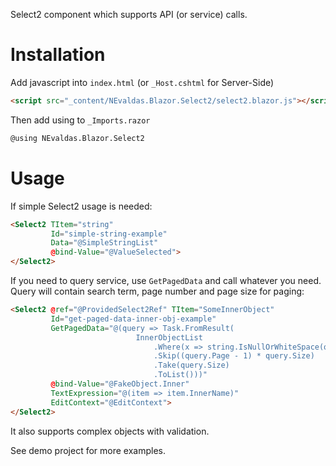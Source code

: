 Select2 component which supports API (or service) calls.

# Installation
Add javascript into `index.html` (or `_Host.cshtml` for Server-Side)
```html
<script src="_content/NEvaldas.Blazor.Select2/select2.blazor.js"></script>
```
Then add using to `_Imports.razor`
```html
@using NEvaldas.Blazor.Select2
```

# Usage

If simple Select2 usage is needed:
```html
<Select2 TItem="string"
         Id="simple-string-example"
         Data="@SimpleStringList"
         @bind-Value="@ValueSelected">
</Select2>
```
If you need to query service, use `GetPagedData` and call whatever you need. Query will contain search term, page number and page size for paging:
```html
<Select2 @ref="@ProvidedSelect2Ref" TItem="SomeInnerObject"
         Id="get-paged-data-inner-obj-example"
         GetPagedData="@(query => Task.FromResult(
                            InnerObjectList
                                .Where(x => string.IsNullOrWhiteSpace(query.Term) || x.InnerName.Contains(query.Term, StringComparison.OrdinalIgnoreCase))
                                .Skip((query.Page - 1) * query.Size)
                                .Take(query.Size)
                                .ToList()))"
         @bind-Value="@FakeObject.Inner"
         TextExpression="@(item => item.InnerName)"
         EditContext="@EditContext">
</Select2>
```

It also supports complex objects with validation.

See demo project for more examples.